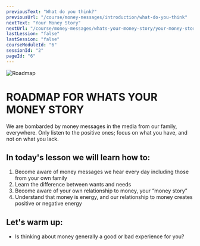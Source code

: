 ```yaml
---
previousText: "What do you think?"
previousUrl: "/course/money-messages/introduction/what-do-you-think"
nextText: "Your Money Story"
nextUrl: "/course/money-messages/whats-your-money-story/your-money-story"
lastLession: "false"
lastSession: "false"
courseModuleId: "6"
sessionId: "2"
pageId: "6"
---
```



![Roadmap](/assets/img/roadmap.png)
# ROADMAP FOR WHATS YOUR MONEY STORY
<sparkle-character-intro class="shift-up-overlap" position="right" character="yuna">
We are bombarded by money messages in the media from our family, everywhere. Only listen to the positive ones; focus on what you have, and not on what you lack.
</sparkle-character-intro>

## In today's lesson we will learn how to:

1. Become aware of money messages we hear every day including those from your own family
2. Learn the difference between wants and needs
3. Become aware of your own relationship to money, your “money story”
4. Understand that money is energy, and our relationship to money creates positive or negative energy

## Let's warm up:
- Is thinking about money generally a good or bad experience for you?  